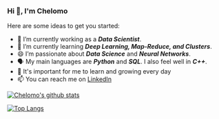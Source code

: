 ### Hi 👋, I'm Chelomo




Here are some ideas to get you started:

- 🔭 I’m currently working as a ***Data Scientist***.
- 🌱 I’m currently learning ***Deep Learning, Map-Reduce, and Clusters***.
- 😄 I’m passionate about ***Data Science*** and ***Neural Networks***.
- 🗣️ My main languages are ***Python*** and ***SQL***. I also feel well in ***C++***.  
- 🌱 It's important for me to learn and growing every day
- 📫 You can reach me on  [LinkedIn](https://www.linkedin.com/in/chelomo-lubliner/)


[![Chelomo's github stats](https://github-readme-stats.vercel.app/api?username=ChelomoLubliner&count_private=true&show_icons=true&theme=radical&hide_rank=false)](https://github.com/ChelomoLubliner/github-readme-stats)

[![Top Langs](https://github-readme-stats.vercel.app/api/top-langs/?username=ChelomoLubliner)](https://github.com/ChelomoLubliner/github-readme-stats)

